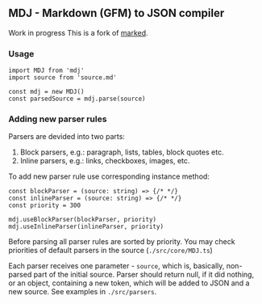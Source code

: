 ## MDJ - Markdown (GFM) to JSON compiler
Work in progress
This is a fork of [marked](https://github.com/chjj/marked/).

### Usage
```
import MDJ from 'mdj'
import source from 'source.md'

const mdj = new MDJ()
const parsedSource = mdj.parse(source)
```

### Adding new parser rules
Parsers are devided into two parts:
1. Block parsers, e.g.: paragraph, lists, tables, block quotes etc.
2. Inline parsers, e.g.: links, checkboxes, images, etc.

To add new parser rule use corresponding instance method:

```
const blockParser = (source: string) => {/* */}
const inlineParser = (source: string) => {/* */}
const priority = 300

mdj.useBlockParser(blockParser, priority)
mdj.useInlineParser(inlineParser, priority)
```

Before parsing all parser rules are sorted by priority. You may check priorities of default parsers in the source (`./src/core/MDJ.ts`)

Each parser receives one parameter - `source`, which is, basically, non-parsed part of the initial source. Parser should return null, if it did nothing, or an object, containing a new token, which will be added to JSON and a new source. See examples in `./src/parsers`.